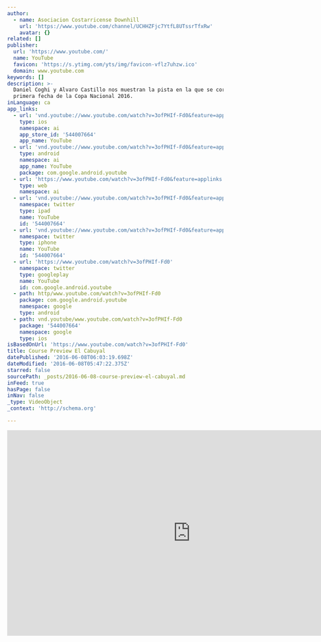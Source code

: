```yaml
---
author:
  - name: Asociacion Costarricense Downhill
    url: 'https://www.youtube.com/channel/UCHHZFjc7YtfL8UTssrTfxRw'
    avatar: {}
related: []
publisher:
  url: 'https://www.youtube.com/'
  name: YouTube
  favicon: 'https://s.ytimg.com/yts/img/favicon-vflz7uhzw.ico'
  domain: www.youtube.com
keywords: []
description: >-
  Daniel Coghi y Alvaro Castillo nos muestran la pista en la que se correrá la
  primera fecha de la Copa Nacional 2016.
inLanguage: ca
app_links:
  - url: 'vnd.youtube://www.youtube.com/watch?v=3ofPHIf-Fd0&feature=applinks'
    type: ios
    namespace: ai
    app_store_id: '544007664'
    app_name: YouTube
  - url: 'vnd.youtube://www.youtube.com/watch?v=3ofPHIf-Fd0&feature=applinks'
    type: android
    namespace: ai
    app_name: YouTube
    package: com.google.android.youtube
  - url: 'https://www.youtube.com/watch?v=3ofPHIf-Fd0&feature=applinks'
    type: web
    namespace: ai
  - url: 'vnd.youtube://www.youtube.com/watch?v=3ofPHIf-Fd0&feature=applinks'
    namespace: twitter
    type: ipad
    name: YouTube
    id: '544007664'
  - url: 'vnd.youtube://www.youtube.com/watch?v=3ofPHIf-Fd0&feature=applinks'
    namespace: twitter
    type: iphone
    name: YouTube
    id: '544007664'
  - url: 'https://www.youtube.com/watch?v=3ofPHIf-Fd0'
    namespace: twitter
    type: googleplay
    name: YouTube
    id: com.google.android.youtube
  - path: http/www.youtube.com/watch?v=3ofPHIf-Fd0
    package: com.google.android.youtube
    namespace: google
    type: android
  - path: vnd.youtube/www.youtube.com/watch?v=3ofPHIf-Fd0
    package: '544007664'
    namespace: google
    type: ios
isBasedOnUrl: 'https://www.youtube.com/watch?v=3ofPHIf-Fd0'
title: Course Preview El Cabuyal
datePublished: '2016-06-08T06:03:19.698Z'
dateModified: '2016-06-08T05:47:22.375Z'
starred: false
sourcePath: _posts/2016-06-08-course-preview-el-cabuyal.md
inFeed: true
hasPage: false
inNav: false
_type: VideoObject
_context: 'http://schema.org'

---
```

<iframe src="https://cdn.embedly.com/widgets/media.html?src=https%3A%2F%2Fwww.youtube.com%2Fembed%2F3ofPHIf-Fd0%3Ffeature%3Doembed&amp;url=http%3A%2F%2Fwww.youtube.com%2Fwatch%3Fv%3D3ofPHIf-Fd0&amp;image=https%3A%2F%2Fi.ytimg.com%2Fvi%2F3ofPHIf-Fd0%2Fhqdefault.jpg&amp;key=b7d04c9b404c499eba89ee7072e1c4f7&amp;type=text%2Fhtml&amp;schema=youtube" width="854" height="480" scrolling="no" frameborder="0" allowfullscreen="" style=""></iframe>